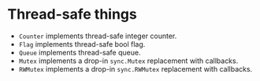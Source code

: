 # Thread-safe things

- `Counter` implements thread-safe integer counter.
- `Flag` implements thread-safe bool flag.
- `Queue` implements thread-safe queue.
- `Mutex` implements a drop-in `sync.Mutex` replacement with callbacks.
- `RWMutex` implements a drop-in `sync.RWMutex` replacement with callbacks.
